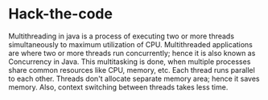 # Hack-the-code
Multithreading in java is a process of executing two or more threads simultaneously to maximum utilization of CPU.
Multithreaded applications are where two or more threads run concurrently; hence it is also known as Concurrency in Java. This multitasking is done, when multiple processes share common resources like CPU, memory, etc.
Each thread runs parallel to each other. Threads don't allocate separate memory area; hence it saves memory. Also, context switching between threads takes less time.
